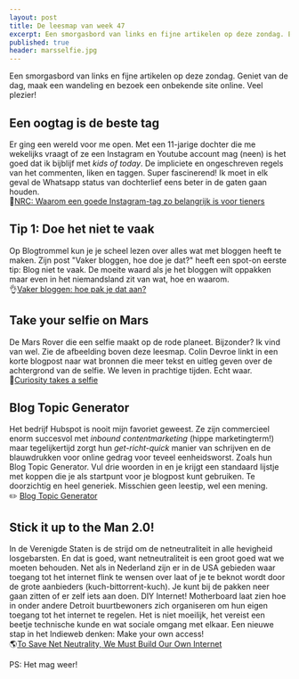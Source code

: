 ```yaml
---
layout: post
title: De leesmap van week 47
excerpt: Een smorgasbord van links en fijne artikelen op deze zondag. En Mariah Carey.
published: true
header: marsselfie.jpg
---
```

Een smorgasbord van links en fijne artikelen op deze zondag. Geniet van de dag, maak een wandeling en bezoek een onbekende site online. Veel plezier!

## Een oogtag is de beste tag
Er ging een wereld voor me open. Met een 11-jarige dochter die me wekelijks vraagt of ze een Instagram en Youtube account mag (neen) is het goed dat ik bijblijf met _kids of today_. De impliciete en ongeschreven regels van het commenten, liken en taggen. Super fascinerend! Ik moet in elk geval de Whatsapp status van dochterlief eens beter in de gaten gaan houden.  
👥[NRC: Waarom een goede Instagram-tag zo belangrijk is voor tieners][1]

## Tip 1: Doe het niet te vaak
Op Blogtrommel kun je je scheel lezen over alles wat met bloggen heeft te maken. Zijn post "Vaker bloggen, hoe doe je dat?" heeft een spot-on eerste tip: Blog niet te vaak. 
De moeite waard als je het bloggen wilt oppakken maar even in het niemandsland zit van wat, hoe en waarom.  
👌[Vaker bloggen: hoe pak je dat aan?][2]

## Take your selfie on Mars
De Mars Rover die een selfie maakt op de rode planeet. Bijzonder? Ik vind van wel. Zie de afbeelding boven deze leesmap. Colin Devroe linkt in een korte blogpost naar wat bronnen die meer tekst en uitleg geven over de achtergrond van de selfie. We leven in prachtige tijden. Echt waar.  
🤖[Curiosity takes a selfie][3]

## Blog Topic Generator
Het bedrijf Hubspot is nooit mijn favoriet geweest. Ze zijn commercieel enorm succesvol met _inbound contentmarketing_ (hippe marketingterm!) maar tegelijkertijd zorgt hun _get-richt-quick_ manier van schrijven en de blauwdrukken voor online gedrag voor teveel eenheidsworst. Zoals hun Blog Topic Generator. Vul drie woorden in en je krijgt een standaard lijstje met koppen die je als startpunt voor je blogpost kunt gebruiken. Te doorzichtig en heel generiek. Misschien geen leestip, wel een mening.   
✏️ [Blog Topic Generator][4]

## Stick it up to the Man 2.0!
In de Verenigde Staten is de strijd om de netneutraliteit in alle hevigheid losgebarsten. En dat is goed, want netneutraliteit is een groot goed wat we moeten behouden. Net als in Nederland zijn er in de USA gebieden waar toegang tot het internet flink te wensen over laat of je te beknot wordt door de grote aanbieders (kuch-bittorrent-kuch). Je kunt bij de pakken neer gaan zitten of er zelf iets aan doen. DIY Internet! Motherboard laat zien hoe in onder andere Detroit buurtbewoners zich organiseren om hun eigen toegang tot het internet te regelen. Het is niet moeilijk, het vereist een beetje technische kunde en wat sociale omgang met elkaar. Een nieuwe stap in het Indieweb denken: Make your own access!  
🌎[To Save Net Neutrality, We Must Build Our Own Internet][5]

PS: Het mag weer!
 <script type="text/javascript" src="https://ssl.gstatic.com/trends_nrtr/1225_RC02/embed_loader.js"></script>
  <script type="text/javascript">
trends.embed.renderExploreWidget("TIMESERIES", {"comparisonItem":[{"keyword":"mariah carey all I want for christmas","geo":"","time":"today 3-m"}],"category":0,"property":""}, {"exploreQuery":"date=today 3-m&q=mariah%20carey%20all%20I%20want%20for%20christmas","guestPath":"https://trends.google.nl:443/trends/embed/"});
  </script>

[1]:	https://www.nrc.nl/nieuws/2017/11/21/waarom-een-goede-instagram-tag-zo-belangrijk-is-voor-tieners-14149143-a1582061
[2]:	https://www.blogtrommel.com/vaker-bloggen-hoe-pak-je-dat-aan/
[3]:	http://cdevroe.com/2017/11/22/curiosity-takes-a-selfie/
[4]:	https://www.hubspot.com/blog-topic-generator
[5]:	https://motherboard.vice.com/en_us/article/7x4y8a/net-neutrality-fcc-community-networks